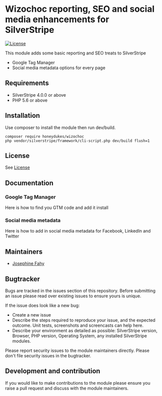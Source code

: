 # Wizochoc reporting, SEO and social media enhancements for SilverStripe

[![License](http://img.shields.io/packagist/l/silverstripe/userforms.svg?style=flat)](LICENSE.md)

This module adds some basic reporting and SEO treats to SilverStripe

- Google Tag Manager
- Social media metadata options for every page

## Requirements

* SilverStripe 4.0.0 or above
* PHP 5.6 or above

## Installation
Use composer to install the module then run dev/build.

```
composer require honeydukes/wizochoc
php vendor/silverstripe/framework/cli-script.php dev/build flush=1
```

## License
See [License](license.md)

## Documentation

### Google Tag Manager
Here is how to find you GTM code and add it install

### Social media metadata
Here is how to add in social media metadata for Facebook, LinkedIn and Twitter

## Maintainers
 * [Josephine Fahy](https://github.com/curlygeek)
 
## Bugtracker
Bugs are tracked in the issues section of this repository. Before submitting an issue please read over 
existing issues to ensure yours is unique. 
 
If the issue does look like a new bug:
 
 - Create a new issue
 - Describe the steps required to reproduce your issue, and the expected outcome. Unit tests, screenshots 
 and screencasts can help here.
 - Describe your environment as detailed as possible: SilverStripe version, Browser, PHP version, 
 Operating System, any installed SilverStripe modules.
 
Please report security issues to the module maintainers directly. Please don't file security issues in the bugtracker.
 
## Development and contribution
If you would like to make contributions to the module please ensure you raise a pull request and discuss with the module maintainers.
